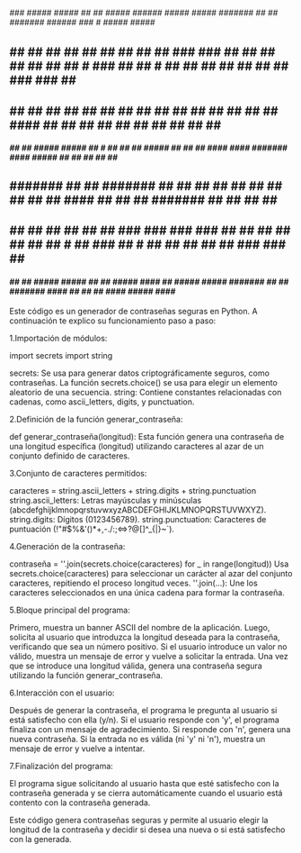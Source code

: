 ######     ###     #####    #####   ##   ##   #####   ######   #####              #####   #######  ##   ##  #######  ######     ###     # #####  #####   ######   
 ##  ##   ## ##   ##   ##  ##   ##  ##   ##  ### ###   ##  ##   ## ##            ##   ##   ##   #  ###  ##   ##   #   ##  ##   ## ##   ## ## ## ### ###   ##  ##  
 ##  ##  ##   ##  ##       ##       ##   ##  ##   ##   ##  ##   ##  ##           ##        ##      #### ##   ##       ##  ##  ##   ##     ##    ##   ##   ##  ##  
 #####   ##   ##   #####    #####   ## # ##  ##   ##   #####    ##  ##           ## ####   ####    #######   ####     #####   ##   ##     ##    ##   ##   #####   
 ##      #######       ##       ##  #######  ##   ##   ## ##    ##  ##           ##   ##   ##      ## ####   ##       ## ##   #######     ##    ##   ##   ## ##   
 ##      ##   ##  ##   ##  ##   ##  ### ###  ### ###   ## ##    ## ##            ##   ##   ##   #  ##  ###   ##   #   ## ##   ##   ##     ##    ### ###   ## ##   
####     ##   ##   #####    #####   ##   ##   #####   #### ##  #####              #####   #######  ##   ##  #######  #### ##  ##   ##    ####    #####   #### ##  


Este código es un generador de contraseñas seguras en Python. A continuación te explico su funcionamiento paso a paso:

1.Importación de módulos:

  import secrets
  import string

  secrets: Se usa para generar datos criptográficamente seguros, como contraseñas. La función secrets.choice() se usa para elegir un elemento aleatorio de una secuencia.
  string: Contiene constantes relacionadas con cadenas, como ascii_letters, digits, y punctuation.

2.Definición de la función generar_contraseña:

  def generar_contraseña(longitud):
  Esta función genera una contraseña de una longitud específica (longitud) utilizando caracteres al azar de un conjunto definido de caracteres.

3.Conjunto de caracteres permitidos:

  caracteres = string.ascii_letters + string.digits + string.punctuation
  string.ascii_letters:  Letras mayúsculas y minúsculas (abcdefghijklmnopqrstuvwxyzABCDEFGHIJKLMNOPQRSTUVWXYZ).
  string.digits: Dígitos (0123456789).
  string.punctuation: Caracteres de puntuación (!"#$%&'()*+,-./:;<=>?@[\]^_{|}~`).

4.Generación de la contraseña:

  contraseña = ''.join(secrets.choice(caracteres) for _ in range(longitud))
  Usa secrets.choice(caracteres) para seleccionar un carácter al azar del conjunto caracteres, repitiendo el proceso longitud veces.
  ''.join(...): Une los caracteres seleccionados en una única cadena para formar la contraseña.

5.Bloque principal del programa:

  Primero, muestra un banner ASCII del nombre de la aplicación.
  Luego, solicita al usuario que introduzca la longitud deseada para la contraseña, verificando que sea un número positivo. Si el usuario introduce un valor no válido, muestra un mensaje de error y vuelve a solicitar la entrada.
  Una vez que se introduce una longitud válida, genera una contraseña segura utilizando la función generar_contraseña.

6.Interacción con el usuario:

  Después de generar la contraseña, el programa le pregunta al usuario si está satisfecho con ella (y/n).
  Si el usuario responde con 'y', el programa finaliza con un mensaje de agradecimiento.
  Si responde con 'n', genera una nueva contraseña.
  Si la entrada no es válida (ni 'y' ni 'n'), muestra un mensaje de error y vuelve a intentar.

7.Finalización del programa:

  El programa sigue solicitando al usuario hasta que esté satisfecho con la contraseña generada y se cierra automáticamente cuando el usuario está contento con la contraseña generada.

Este código genera contraseñas seguras y permite al usuario elegir la longitud de la contraseña y decidir si desea una nueva o si está satisfecho con la generada.
